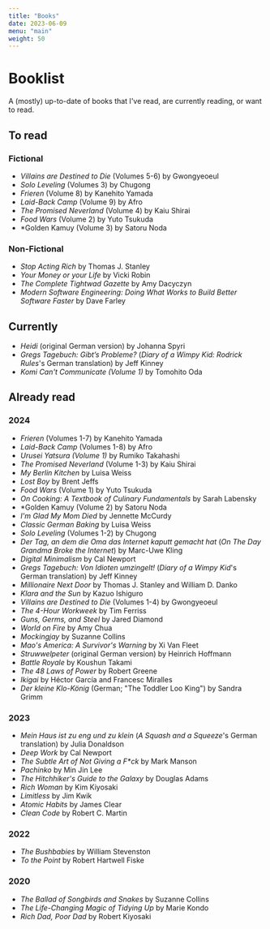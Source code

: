 ```yaml
---
title: "Books"
date: 2023-06-09
menu: "main"
weight: 50
---
```


# Booklist

A (mostly) up-to-date of books that I've read, are currently reading, or want to read.

## To read

### Fictional
* *Villains are Destined to Die* (Volumes 5-6) by Gwongyeoeul
* *Solo Leveling* (Volumes 3) by Chugong
* *Frieren* (Volume 8) by Kanehito Yamada
* *Laid-Back Camp* (Volume 9) by Afro
* *The Promised Neverland* (Volume 4) by Kaiu Shirai
* *Food Wars* (Volume 2) by Yuto Tsukuda
* *Golden Kamuy (Volume 3) by Satoru Noda

### Non-Fictional
* *Stop Acting Rich* by Thomas J. Stanley
* *Your Money or your Life* by Vicki Robin
* *The Complete Tightwad Gazette* by Amy Dacyczyn
* *Modern Software Engineering: Doing What Works to Build Better Software Faster* by Dave Farley

## Currently 
* *Heidi* (original German version) by Johanna Spyri
* *Gregs Tagebuch: Gibt’s Probleme?* (*Diary of a Wimpy Kid: Rodrick Rules*'s German translation) by Jeff Kinney
* *Komi Can't Communicate (Volume 1)* by Tomohito Oda

## Already read

### 2024
* *Frieren* (Volumes 1-7) by Kanehito Yamada
* *Laid-Back Camp* (Volumes 1-8) by Afro
* *Urusei Yatsura (Volume 1)* by Rumiko Takahashi
* *The Promised Neverland* (Volume 1-3) by Kaiu Shirai
* *My Berlin Kitchen* by Luisa Weiss
* *Lost Boy* by Brent Jeffs
* *Food Wars* (Volume 1) by Yuto Tsukuda
* *On Cooking: A Textbook of Culinary Fundamentals* by Sarah Labensky
* *Golden Kamuy (Volume 2) by Satoru Noda
* *I'm Glad My Mom Died* by Jennette McCurdy
* *Classic German Baking* by Luisa Weiss
* *Solo Leveling* (Volumes 1-2) by Chugong
* *Der Tag, an dem die Oma das Internet kaputt gemacht hat* (*On The Day Grandma Broke the Internet*) by Marc-Uwe Kling
* *Digital Minimalism* by Cal Newport
* *Gregs Tagebuch: Von Idioten umzingelt!* (*Diary of a Wimpy Kid*'s German translation) by Jeff Kinney
* *Millionaire Next Door* by Thomas J. Stanley and William D. Danko
* *Klara and the Sun* by Kazuo Ishiguro
* *Villains are Destined to Die* (Volumes 1-4) by Gwongyeoeul
* *The 4-Hour Workweek* by Tim Ferriss
* *Guns, Germs, and Steel* by Jared Diamond
* *World on Fire* by Amy Chua
* *Mockingjay* by Suzanne Collins
* *Mao's America: A Survivor's Warning* by Xi Van Fleet
* *Struwwelpeter* (original German version) by Heinrich Hoffmann
* *Battle Royale* by Koushun Takami
* *The 48 Laws of Power* by Robert Greene
* *Ikigai* by Héctor García and Francesc Miralles
* *Der kleine Klo-König* (German; "The Toddler Loo King") by Sandra Grimm

### 2023
* *Mein Haus ist zu eng und zu klein* (*A Squash and a Squeeze*'s German translation) by Julia Donaldson 
* *Deep Work* by Cal Newport
* *The Subtle Art of Not Giving a F\*ck* by Mark Manson
* *Pachinko* by Min Jin Lee
* *The Hitchhiker's Guide to the Galaxy* by Douglas Adams
* *Rich Woman* by Kim Kiyosaki
* *Limitless* by Jim Kwik
* *Atomic Habits* by James Clear
* *Clean Code* by Robert C. Martin

### 2022
* *The Bushbabies* by William Stevenston 
* *To the Point* by Robert Hartwell Fiske

### 2020  
* *The Ballad of Songbirds and Snakes* by Suzanne Collins
* *The Life-Changing Magic of Tidying Up* by Marie Kondo
* *Rich Dad, Poor Dad* by Robert Kiyosaki